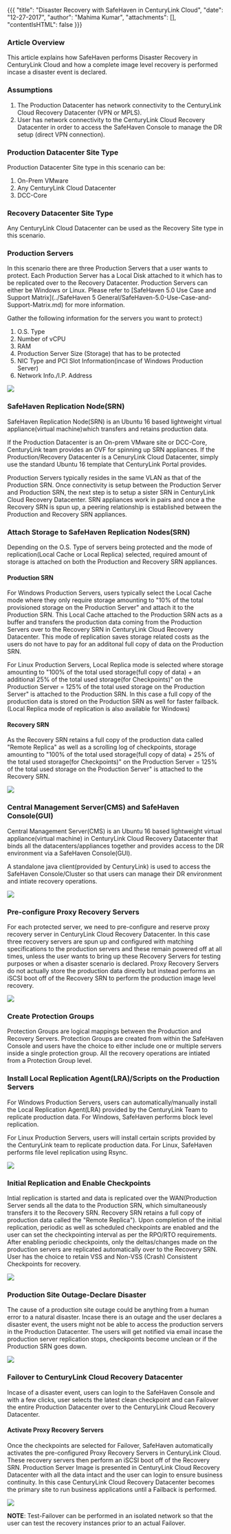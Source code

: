 {{{
  "title": "Disaster Recovery with SafeHaven in CenturyLink Cloud",
  "date": "12-27-2017",
  "author": "Mahima Kumar",
  "attachments": [],
  "contentIsHTML": false
}}}

### Article Overview
This article explains how SafeHaven performs Disaster Recovery in CenturyLink Cloud and how a complete image level recovery is performed incase a disaster event is declared.

### Assumptions
1. The Production Datacenter has network connectivity to the CenturyLink Cloud Recovery Datacenter (VPN or MPLS).
2. User has network connectivity to the CenturyLink Cloud Recovery Datacenter in order to access the SafeHaven Console to manage the DR setup (direct VPN connection).

### Production Datacenter Site Type
Production Datacenter Site type in this scenario can be:

1. On-Prem VMware
2. Any CenturyLink Cloud Datacenter
3. DCC-Core

### Recovery Datacenter Site Type
Any CenturyLink Cloud Datacenter can be used as the Recovery Site type in this scenario.

### Production Servers
In this scenario there are three Production Servers that a user wants to protect. Each Production Server has a Local Disk attached to it which has to be replicated over to the Recovery Datacenter. Production Servers can either be Windows or Linux. Please refer to [SafeHaven 5.0 Use Case and Support Matrix](../SafeHaven 5 General/SafeHaven-5.0-Use-Case-and-Support-Matrix.md) for more information.

Gather the following information for the servers you want to protect:)

1. O.S. Type
2. Number of vCPU
3. RAM
4. Production Server Size (Storage) that has to be protected
5. NIC Type and PCI Slot Information(incase of Windows Production Server)
6. Network Info./I.P. Address

![](../../images/SHOverview/DRinCLC/ProductionServers.PNG)

### SafeHaven Replication Node(SRN)
SafeHaven Replication Node(SRN) is an Ubuntu 16 based lightweight virtual appliance(virtual machine)which transfers and retains production data.

If the Production Datacenter is an On-prem VMware site or DCC-Core, CenturyLink team provides an OVF for spinning up SRN appliances. If the Production/Recovery Datacenter is a CenuryLink Cloud Datacenter, simply use the standard Ubuntu 16 template that CenturyLink Portal provides.

Production Servers typically resides in the same VLAN as that of the Production SRN. Once connectivity is setup between the Production Server and Production SRN, the next step is to setup a sister SRN in CenturyLink Cloud Recovery Datacenter. SRN appliances work in pairs and once a the Recovery SRN is spun up, a peering relationship is established between the Production and Recovery SRN appliances.

### Attach Storage to SafeHaven Replication Nodes(SRN)
Depending on the O.S. Type of servers being protected and the mode of replication(Local Cache or Local Replica) selected, required amount of storage is attached on both the Production and Recovery SRN appliances.

#### Production SRN
For Windows Production Servers, users typically select the Local Cache mode where they only require storage amounting to "10% of the total provisioned storage on the Production Server" and attach it to the Production SRN. This Local Cache attached to the Production SRN acts as a buffer and transfers the production data coming from the Production Servers over to the Recovery SRN in CenturyLink Cloud Recovery Datacenter. This mode of replication saves storage related costs as the users do not have to pay for an additonal full copy of data on the Production SRN.

For Linux Production Servers, Local Replica mode is selected where storage amounting to "100% of the total used storage(full copy of data) + an additional 25% of the total used storage(for Checkpoints)" on the Production Server = 125% of the total used storage on the Production Server" is attached to the Production SRN. In this case a full copy of the production data is stored on the Production SRN as well for faster failback.
(Local Replica mode of replication is also available for Windows)

#### Recovery SRN
As the Recovery SRN retains a full copy of the production data called "Remote Replica" as well as a scrolling log of checkpoints, storage amounting to "100% of the total used storage(full copy of data) + 25% of the total used storage(for Checkpoints)" on the Production Server = 125% of the total used storage on the Production Server" is attached to the Recovery SRN.

![](../../images/SHOverview/DRinCLC/SRNs.PNG)

### Central Management Server(CMS) and SafeHaven Console(GUI)
Central Management Server(CMS) is an Ubuntu 16 based lightweight virtual appliance(virtual machine) in CenturyLink Cloud Recovery Datacenter that binds all the datacenters/appliances together and provides access to the DR environment via a SafeHaven Console(GUI).

A standalone java client(provided by CenturyLink) is used to access the SafeHaven Console/Cluster so that users can manage their DR environment and intiate recovery operations.

![](../../images/SHOverview/DRinCLC/CMSandConsole.PNG)

### Pre-configure Proxy Recovery Servers
For each protected server, we need to pre-configure and reserve proxy recovery server in CenturyLink Cloud Recovery Datacenter. In this case three recovery servers are spun up and configured with matching specifications to the production servers and these remain powered off at all times, unless the user wants to bring up these Recovery Servers for testing purposes or when a disaster scenario is declared. Proxy Recovery Servers do not actually store the production data directly but instead performs an iSCSI boot off of the Recovery SRN to perform the production image level recovery.

![](../../images/SHOverview/DRinCLC/RecoveryServers.PNG)

### Create Protection Groups
Protection Groups are logical mappings between the Production and Recovery Servers. Protection Groups are created from within the SafeHaven Console and users have the choice to either include one or multiple servers inside a single protection group. All the recovery operations are intiated from a Protection Group level.

### Install Local Replication Agent(LRA)/Scripts on the Production Servers
For Windows Production Servers, users can automatically/manually install the Local Replication Agent(LRA) provided by the CenturyLink Team to replicate production data. For Windows, SafeHaven performs block level replication.

For Linux Production Servers, users will install certain scripts provided by the CenturyLink team to replicate production data. For Linux, SafeHaven performs file level replication using Rsync.

![](../../images/SHOverview/DRinCLC/LRA.PNG)

### Initial Replication and Enable Checkpoints
Intial replication is started and data is replicated over the WAN(Production Server sends all the data to the Production SRN, which simultaneously transfers it to the Recovery SRN. Recovery SRN retains a full copy of production data called the "Remote Replica"). Upon completion of the initial replication, periodic as well as scheduled checkpoints are enabled and the user can set the checkpointing interval as per the RPO/RTO requirements. After enabling periodic checkpoints, only the deltas/changes made on the production servers are replicated automatically over to the Recovery SRN. User has the choice to retain VSS and Non-VSS (Crash) Consistent Checkpoints for recovery.

![](../../images/SHOverview/DRinCLC/Replication.PNG)

### Production Site Outage-Declare Disaster
The cause of a production site outage could be anything from a human error to a natural disaster. Incase there is an outage and the user declares a disaster event,  the users might not be able to access the production servers in the Production Datacenter. The users will get notified via email incase the production server replication stops, checkpoints become unclean or if the Production SRN goes down.

![](../../images/SHOverview/DRinCLC/Failover.PNG)

### Failover to CenturyLink Cloud Recovery Datacenter
Incase of a disaster event, users can login to the SafeHaven Console and with a few clicks, user selects the latest clean checkpoint and can Failover the entire Production Datacenter over to the CenturyLink Cloud Recovery Datacenter.

#### Activate Proxy Recovery Servers
Once the checkpoints are selected for Failover, SafeHaven automatically activates the pre-configured Proxy Recovery Servers in CenturyLink Cloud. These recovery servers then perform an iSCSI boot off of the Recovery SRN. Production Server Image is presented in CenturyLink Cloud Recovery Datacenter with all the data intact and the user can login to ensure business continuity. In this case CenturyLink Cloud Recovery Datacenter becomes the primary site to run business applications until a Failback is performed.

![](../../images/SHOverview/DRinCLC/Stubs.PNG)

**NOTE**: Test-Failover can be performed in an isolated network so that the user can test the recovery instances prior to an actual Failover.
